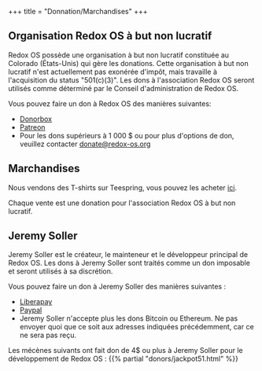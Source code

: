 +++
title = "Donnation/Marchandises"
+++

## Organisation Redox OS à but non lucratif

Redox OS possède une organisation à but non lucratif constituée au Colorado (États-Unis) qui gère les donations.
Cette organisation à but non lucratif n'est actuellement pas exonérée d'impôt, 
mais travaille à l'acquisition du status "501(c)(3)". 
Les dons à l'association Redox OS seront utilisés comme déterminé par le 
Conseil d'administration de Redox OS.

Vous pouvez faire un don à Redox OS des manières suivantes:

 - [Donorbox](https://donorbox.org/redox-os)
 - [Patreon](https://www.patreon.com/redox_os)
 - Pour les dons supérieurs à 1 000 $ ou pour plus d'options de don, veuillez contacter
   donate@redox-os.org

## Marchandises

Nous vendons des T-shirts sur Teespring, vous pouvez les acheter [ici](https://redox-os.creator-spring.com/).

Chaque vente est une donation pour l'association Redox OS à but non lucratif.

## Jeremy Soller

Jeremy Soller est le créateur, le mainteneur et le développeur principal de Redox OS. 
Les dons à Jeremy Soller sont traités comme un don imposable et seront utilisés à sa discrétion.

Vous pouvez faire un don à Jeremy Soller des manières suivantes :

- [Liberapay](https://liberapay.com/redox_os)
- [Paypal](https://www.paypal.me/redoxos)
- Jeremy Soller n'accepte plus les dons Bitcoin ou Ethereum. Ne pas envoyer 
  quoi que ce soit aux adresses indiquées précédemment, car ce ne sera pas reçu.

Les mécènes suivants ont fait don de 4$ ou plus à Jeremy Soller pour le développement de Redox OS :
{{% partial "donors/jackpot51.html" %}}
